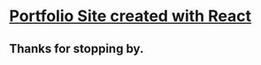 # [Portfolio Site created with React](https://btschumacher19.github.io/personal-site-v2/)

## Thanks for stopping by.
